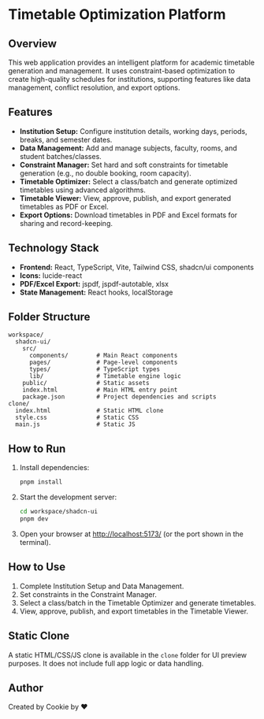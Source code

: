 # Timetable Optimization Platform

## Overview
This web application provides an intelligent platform for academic timetable generation and management. It uses constraint-based optimization to create high-quality schedules for institutions, supporting features like data management, conflict resolution, and export options.

## Features
- **Institution Setup:** Configure institution details, working days, periods, breaks, and semester dates.
- **Data Management:** Add and manage subjects, faculty, rooms, and student batches/classes.
- **Constraint Manager:** Set hard and soft constraints for timetable generation (e.g., no double booking, room capacity).
- **Timetable Optimizer:** Select a class/batch and generate optimized timetables using advanced algorithms.
- **Timetable Viewer:** View, approve, publish, and export generated timetables as PDF or Excel.
- **Export Options:** Download timetables in PDF and Excel formats for sharing and record-keeping.

## Technology Stack
- **Frontend:** React, TypeScript, Vite, Tailwind CSS, shadcn/ui components
- **Icons:** lucide-react
- **PDF/Excel Export:** jspdf, jspdf-autotable, xlsx
- **State Management:** React hooks, localStorage

## Folder Structure
```
workspace/
  shadcn-ui/
    src/
      components/        # Main React components
      pages/             # Page-level components
      types/             # TypeScript types
      lib/               # Timetable engine logic
    public/              # Static assets
    index.html           # Main HTML entry point
    package.json         # Project dependencies and scripts
clone/
  index.html             # Static HTML clone
  style.css              # Static CSS
  main.js                # Static JS
```

## How to Run
1. Install dependencies:
   ```sh
   pnpm install
   ```
2. Start the development server:
   ```sh
   cd workspace/shadcn-ui
   pnpm dev
   ```
3. Open your browser at [http://localhost:5173/](http://localhost:5173/) (or the port shown in the terminal).

## How to Use
1. Complete Institution Setup and Data Management.
2. Set constraints in the Constraint Manager.
3. Select a class/batch in the Timetable Optimizer and generate timetables.
4. View, approve, publish, and export timetables in the Timetable Viewer.

## Static Clone
A static HTML/CSS/JS clone is available in the `clone` folder for UI preview purposes. It does not include full app logic or data handling.

## Author
Created by Cookie by ❤️
